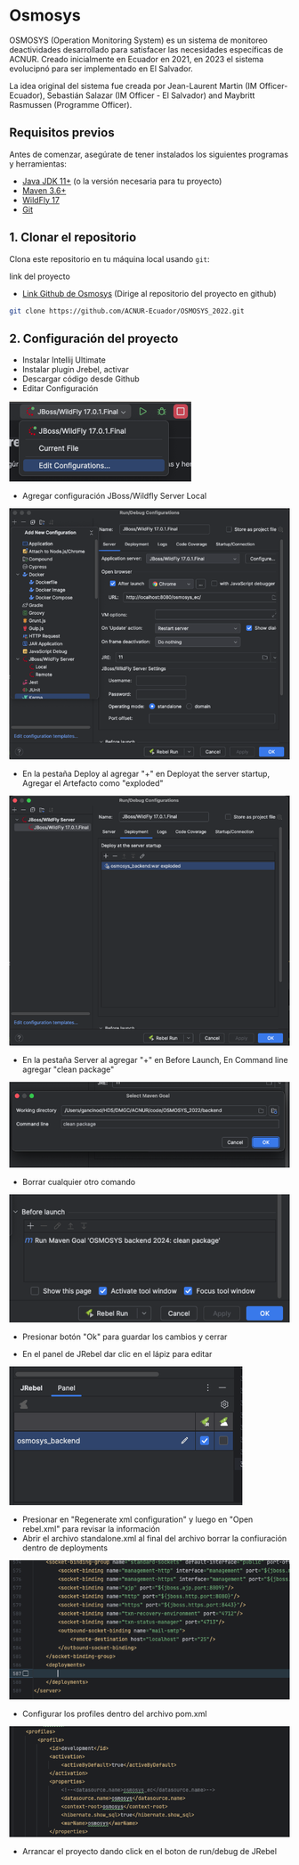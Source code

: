 # Osmosys

OSMOSYS (Operation Monitoring System) es un sistema de monitoreo deactividades desarrollado para satisfacer las necesidades específicas de ACNUR. Creado inicialmente en Ecuador en 2021, en 2023 el sistema evolucipnó para ser implementado en El Salvador.

La idea original del sistema fue creada por Jean-Laurent Martin (IM Officer-Ecuador), Sebastián Salazar (IM Officer - El Salvador) and Maybritt Rasmussen (Programme Officer).
## Requisitos previos

Antes de comenzar, asegúrate de tener instalados los siguientes programas y herramientas:

- [Java JDK 11+](https://www.oracle.com/java/technologies/javase-jdk11-downloads.html) (o la versión necesaria para tu proyecto)
- [Maven 3.6+](https://maven.apache.org/download.cgi) 
- [WildFly 17](https://www.wildfly.org/downloads/) 
- [Git](https://git-scm.com/) 

## 1. Clonar el repositorio

Clona este repositorio en tu máquina local usando `git`:


link del proyecto
- [Link Github de Osmosys](https://github.com/ACNUR-Ecuador/OSMOSYS_2022) (Dirige al repositorio del proyecto en github)


```bash
git clone https://github.com/ACNUR-Ecuador/OSMOSYS_2022.git
```

## 2. Configuración del proyecto
 
- Instalar Intellij Ultimate
- Instalar plugin Jrebel, activar
- Descargar código desde Github
- Editar Configuración

![1.png](readme/1.png)

 - Agregar configuración JBoss/Wildfly Server Local

 ![2.png](readme/2.png)

- En la pestaña Deploy al agregar "+" en Deployat the server startup, Agregar el Artefacto como "exploded"

![4.png](readme/4.png)

 - En la pestaña Server al agregar "+" en Before Launch, En Command line agregar "clean package" 

![3-1.png](readme/3-1.png)

 - Borrar cualquier otro comando 
 
![3.png](readme/3.png)

 - Presionar botón "Ok" para guardar los cambios y cerrar

 - En el panel de JRebel dar clic en el lápiz para editar

![5.png](readme/5.png)

 - Presionar en "Regenerate xml configuration" y luego en "Open rebel.xml" para revisar la información
 - Abrir el archivo standalone.xml al final del archivo borrar la confiuración dentro de deployments

![7.png](readme/7.png)

 - Configurar los profiles dentro del archivo pom.xml

![8.png](readme/8.png)

 - Arrancar el proyecto dando click en el boton de run/debug de JRebel